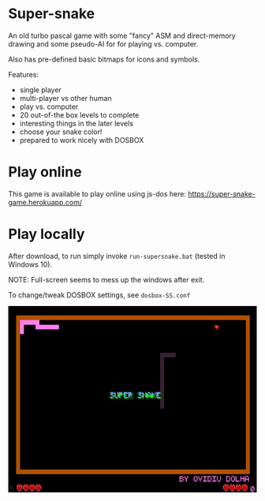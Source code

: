 # Super-snake

An old turbo pascal game with some "fancy" ASM and direct-memory drawing and some pseudo-AI for for playing vs. computer.

Also has pre-defined basic bitmaps for icons and symbols.

Features:
- single player
- multi-player vs other human
- play vs. computer
- 20 out-of-the box levels to complete
- interesting things in the later levels
- choose your snake color!
- prepared to work nicely with DOSBOX

# Play online

This game is available to play online using js-dos here: https://super-snake-game.herokuapp.com/

# Play locally

After download, to run simply invoke `run-supersnake.bat` (tested in Windows 10).

NOTE: Full-screen seems to mess up the windows after exit.

To change/tweak DOSBOX settings, see `dosbox-SS.conf`

![Screenshot](/screenshot.png)
